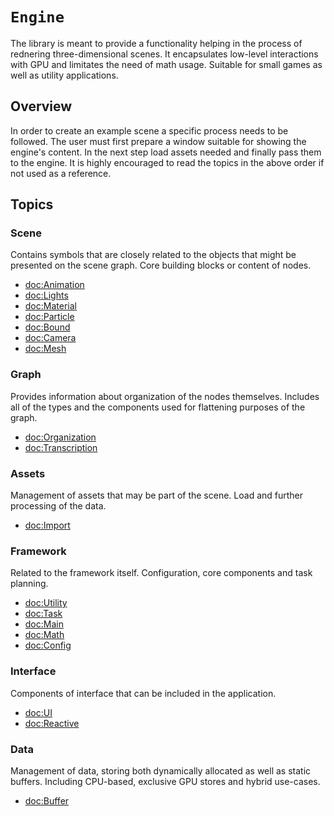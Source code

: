 # ``Engine``

The library is meant to provide a functionality helping in the process of rednering three-dimensional scenes.
It encapsulates low-level interactions with GPU and limitates the need of math usage.
Suitable for small games as well as utility applications.

## Overview

In order to create an example scene a specific process needs to be followed. 
The user must first prepare a window suitable for showing the engine's content.
In the next step load assets needed and finally pass them to the engine.
It is highly encouraged to read the topics in the above order if not used as a reference.

## Topics

### Scene

Contains symbols that are closely related to the objects that might be presented on the scene graph.
Core building blocks or content of nodes.

- <doc:Animation>
- <doc:Lights>
- <doc:Material>
- <doc:Particle>
- <doc:Bound>
- <doc:Camera>
- <doc:Mesh>

### Graph

Provides information about organization of the nodes themselves.
Includes all of the types and the components used for flattening purposes of the graph.

- <doc:Organization>
- <doc:Transcription>

### Assets

Management of assets that may be part of the scene.
Load and further processing of the data.

- <doc:Import>

### Framework

Related to the framework itself.
Configuration, core components and task planning.

- <doc:Utility>
- <doc:Task>
- <doc:Main>
- <doc:Math>
- <doc:Config>

### Interface

Components of interface that can be included in the application.

- <doc:UI>
- <doc:Reactive>

### Data

Management of data, storing both dynamically allocated as well as static buffers.
Including CPU-based, exclusive GPU stores and hybrid use-cases.

- <doc:Buffer>
